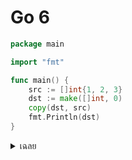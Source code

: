 # Go 6

```go
package main

import "fmt"

func main() {
    src := []int{1, 2, 3}
    dst := make([]int, 0)
    copy(dst, src)
    fmt.Println(dst)
}
```

<details>
<summary>เฉลย</summary>

## เฉลย

- ปัญหา: slice ปลายทางต้องมีความยาวเพียงพอ
- วิธีแก้: `dst := make([]int, len(src))`

</details>
